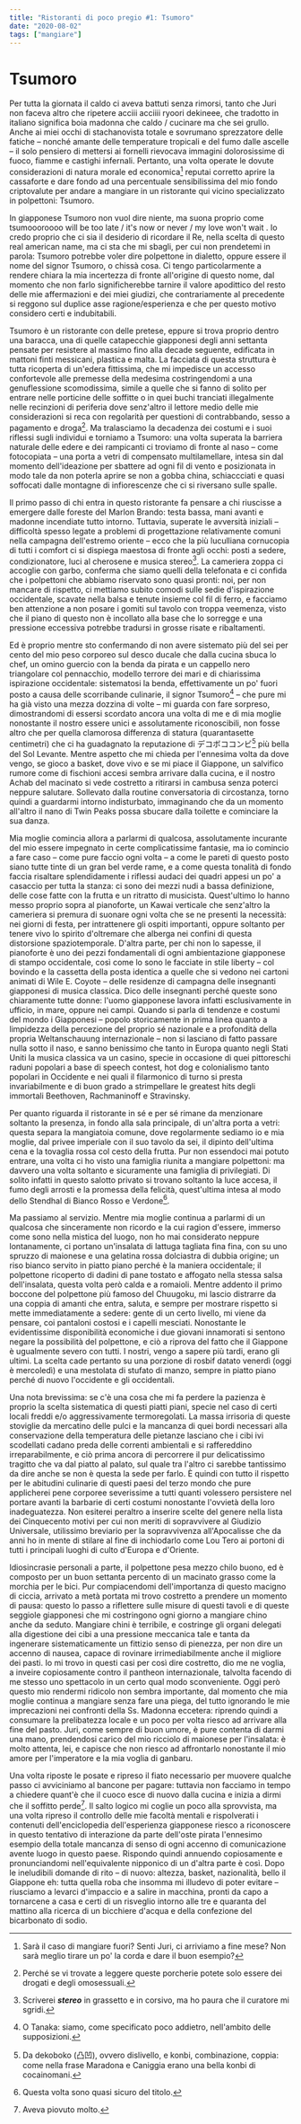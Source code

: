 ```yaml
---
title: "Ristoranti di poco pregio #1: Tsumoro"
date: "2020-08-02"
tags: ["mangiare"]
---
```


# Tsumoro

Per tutta la giornata il caldo ci aveva battuti senza
rimorsi, tanto che Juri non faceva altro che ripetere
acciii acciiii ryoori dekineee, che tradotto in italiano
significa boia madonna che caldo / cucinare ma che sei
grullo. Anche ai miei occhi di stachanovista totale e
sovrumano sprezzatore delle fatiche – nonché amante
delle temperature tropicali e del fumo dalle ascelle – il
solo pensiero di mettersi ai fornelli rievocava immagini
dolorosissime di fuoco, fiamme e castighi infernali.
Pertanto, una volta operate le dovute considerazioni di
natura morale ed economica[^1] reputai corretto aprire la cassaforte e dare fondo ad una percentuale sensibilissima
del mio fondo criptovalute per andare a mangiare in un
ristorante qui vicino specializzato in polpettoni:
Tsumoro.

In giapponese Tsumoro non vuol dire niente, ma suona
proprio come tsumoooroooo will be too late / it's now or
never / my love won't wait . Io credo proprio che ci sia il
desiderio di ricordare il Re, nella scelta di questo real
american name, ma ci sta che mi sbagli, per cui non
prendetemi in parola: Tsumoro potrebbe voler dire
polpettone in dialetto, oppure essere il nome del signor
Tsumoro, o chissà cosa. Ci tengo particolarmente a
rendere chiara la mia incertezza di fronte all'origine di
questo nome, dal momento che
non farlo
significherebbe tarnire il valore apodittico del resto delle
mie affermazioni e dei miei giudizi, che contrariamente
al precedente si reggono sul duplice asse
ragione/esperienza e che per questo motivo considero
certi e indubitabili.

Tsumoro è un ristorante con delle pretese, eppure si
trova proprio dentro una baracca, una di quelle
catapecchie giapponesi degli anni settanta pensate per
resistere al massimo fino alla decade seguente, edificata in mattoni finti messicani, plastica e malta. La facciata di
questa struttura è tutta ricoperta di un'edera fittissima,
che mi impedisce un accesso confortevole alle premesse
della medesima costringendomi a una genuflessione
scomodissima, simile a quelle che si fanno di solito per
entrare nelle porticine delle soffitte o in quei buchi
tranciati illegalmente nelle recinzioni di periferia dove
senz'altro il lettore medio delle mie considerazioni si
reca con regolarità per questioni di contrabbando, sesso a
pagamento e droga[^2]. Ma tralasciamo la decadenza dei
costumi e i suoi riflessi sugli individui e torniamo a
Tsumoro: una volta superata la barriera naturale delle
edere e dei rampicanti ci troviamo di fronte al naso –
come fotocopiata – una porta a vetri di compensato
multilamellare, intesa sin dal momento dell'ideazione per
sbattere ad ogni fil di vento e posizionata in modo tale da
non poterla aprire se non a gobba china, schiaccciati e
quasi soffocati dalle montagne di infiorescenze che ci si
riversano sulle spalle.

Il primo passo di chi entra in questo ristorante fa pensare
a chi riuscisse a emergere dalle foreste del Marlon
Brando: testa bassa, mani avanti e madonne incendiate
tutto intorno. Tuttavia, superate le avversità iniziali –
difficoltà spesso legate a problemi di progettazione
relativamente comuni nella campagna dell'estremo
oriente – ecco che la più luculliana cornucopia di tutti i
comfort ci si dispiega maestosa di fronte agli occhi: posti
a sedere, condizionatore, luci al cherosene e musica
stereo[^3]. La cameriera zoppa ci accoglie con garbo,
conferma che siamo quelli della telefonata e ci confida
che i polpettoni che abbiamo riservato sono quasi pronti:
noi, per non mancare di rispetto, ci mettiamo subito
comodi sulle sedie d'ispirazione occidentale, scavate
nella balsa e tenute insieme col fil di ferro, e facciamo
ben attenzione a non posare i gomiti sul tavolo con
troppa veemenza, visto che il piano di questo non è
incollato alla base che lo sorregge e una pressione
eccessiva potrebbe tradursi in grosse risate e
ribaltamenti.

Ed è proprio mentre sto confermando di non avere
sistemato più del sei per cento del mio peso corporeo sul
desco ducale che dalla cucina sbuca lo chef, un omino
guercio con la benda da pirata e un cappello nero
triangolare col pennacchio, modello terrore dei mari e di
chiarissima ispirazione occidentale: sistematosi la benda,
effettivamente un po' fuori posto a causa delle
scorribande culinarie, il signor Tsumoro[^4] – che pure mi
ha già visto una mezza dozzina di volte – mi guarda con
fare sorpreso, dimostrandomi di essersi scordato ancora
una volta di me e di mia moglie nonostante il nostro
essere unici e assolutamente riconoscibili, non fosse
altro che per quella clamorosa differenza di statura (quarantasette centimetri) che ci ha guadagnato la
reputazione di デコボココンビ[^5] più bella del Sol Levante.
Mentre aspetto che mi chieda per l'ennesima volta da
dove vengo, se gioco a basket, dove vivo e se mi piace il
Giappone, un salvifico rumore come di fischioni accesi
sembra arrivare dalla cucina, e il nostro Achab del
macinato si vede costretto a ritirarsi in cambusa senza
poterci neppure salutare. Sollevato dalla routine
conversatoria di circostanza, torno quindi a guardarmi
intorno indisturbato, immaginando che da un momento
all'altro il nano di Twin Peaks possa sbucare dalla
toilette e cominciare la sua danza.

Mia moglie comincia allora a parlarmi di qualcosa,
assolutamente incurante del mio essere impegnato in
certe complicatissime fantasie, ma io comincio a fare
caso – come pure faccio ogni volta – a come le pareti di
questo posto siano tutte tinte di un gran bel verde rame, e
a come questa tonalità di fondo faccia risaltare
splendidamente i riflessi audaci dei quadri appesi un po'
a casaccio per tutta la stanza: ci sono dei mezzi nudi a
bassa definizione, delle cose fatte con la frutta e un
ritratto di musicista. Quest'ultimo lo hanno messo
proprio sopra al pianoforte, un Kawai verticale che
senz'altro la cameriera si premura di suonare ogni volta
che se ne presenti la necessità: nei giorni di festa, per
intrattenere gli ospiti importanti, oppure soltanto per tenere vivo lo spirito d'oltremare che alberga nei confini
di questa distorsione spaziotemporale. D'altra parte, per
chi non lo sapesse, il pianoforte è uno dei pezzi
fondamentali di ogni ambientazione giapponese di
stampo occidentale, così come lo sono le facciate in stile
liberty – col bovindo e la cassetta della posta identica a
quelle che si vedono nei cartoni animati di Wile E.
Coyote – delle residenze di campagna delle insegnanti
giapponesi di musica classica. Dico delle insegnanti
perché queste sono chiaramente tutte donne: l'uomo
giapponese lavora infatti esclusivamente in ufficio, in
mare, oppure nei campi. Quando si parla di tendenze e
costumi del mondo i Giapponesi – popolo storicamente
in prima linea quanto a limpidezza della percezione del
proprio sé nazionale e a profondità della propria
Weltanschauung internazionale – non si lasciano di fatto
passare nulla sotto il naso, e sanno benissimo che tanto
in Europa quanto negli Stati Uniti la musica classica va
un casino, specie in occasione di quei pittoreschi raduni
popolari a base di speech contest, hot dog e colonialismo
tanto popolari in Occidente e nei quali il filarmonico di
turno si presta invariabilmente e di buon grado a
strimpellare le greatest hits degli immortali Beethoven,
Rachmaninoff e Stravinsky.

Per quanto riguarda il ristorante in sé e per sé rimane da
menzionare soltanto la presenza, in fondo alla sala
principale, di un'altra porta a vetri: questa separa la
mangiatoia comune, dove regolarmente sediamo io e mia
moglie, dal privee imperiale con il suo tavolo da sei, il dipinto dell'ultima cena e la tovaglia rossa col cesto della
frutta. Pur non essendoci mai potuto entrare, una volta ci
ho visto una famiglia riunita a mangiare polpettoni: ma
davvero una volta soltanto e sicuramente una famiglia di
privilegiati. Di solito infatti in questo salotto privato si
trovano soltanto la luce accesa, il fumo degli arrosti e la
promessa della felicità, quest'ultima intesa al modo dello
Stendhal di Bianco Rosso e Verdone[^6].

Ma passiamo al servizio. Mentre mia moglie continua a
parlarmi di un qualcosa che sinceramente non ricordo e
la cui ragion d'essere, immerso come sono nella mistica
del luogo, non ho mai considerato neppure
lontanamente, ci portano un'insalata di lattuga tagliata
fina fina, con su uno spruzzo di maionese e una gelatina
rossa dolciastra di dubbia origine; un riso bianco servito
in piatto piano perché è la maniera occidentale; il
polpettone ricoperto di dadini di pane tostato e affogato
nella stessa salsa dell'insalata, questa volta però calda e a
romaioli.
Mentre addento il primo boccone del polpettone più
famoso del Chuugoku, mi lascio distrarre da una coppia
di amanti che entra, saluta, e sempre per mostrare
rispetto si mette immediatamente a sedere: gente di un
certo livello, mi viene da pensare, coi pantaloni costosi e
i capelli mesciati. Nonostante le evidentissime disponibilità economiche i due giovani innamorati si
sentono negare la possibilità del polpettone, e ciò a
riprova del fatto che il Giappone è ugualmente severo
con tutti. I nostri, vengo a sapere più tardi, erano gli
ultimi. La scelta cade pertanto su una porzione di rosbif
datato venerdì (oggi è mercoledì) e una mestolata di
stufato di manzo, sempre in piatto piano perché di nuovo
l'occidente e gli occidentali.

Una nota brevissima: se c'è una cosa che mi fa perdere la
pazienza è proprio la scelta sistematica di questi piatti
piani, specie nel caso di certi locali freddi e/o
aggressivamente termoregolati. La massa irrisoria di
queste stoviglie da mercatino delle pulci e la mancanza
di quei bordi necessari alla conservazione della
temperatura delle pietanze lasciano che i cibi ivi
scodellati cadano preda delle correnti ambientali e si
raffereddino irreparabilmente, e ciò prima ancora di
percorrere il pur delicatissimo tragitto che va dal piatto
al palato, sul quale tra l'altro ci sarebbe tantissimo da
dire anche se non è questa la sede per farlo. È quindi con
tutto il rispetto per le abitudini culinarie di questi paesi
del terzo mondo che pure applicherei pene corporee
severissime a tutti quanti volessero persistere nel portare
avanti la barbarie di certi costumi nonostante l'ovvietà
della loro inadeguatezza. Non esiterei peraltro a inserire
scelte del genere nella lista dei Cinquecento motivi per cui non meriti di sopravvivere al Giudizio Universale,
utilissimo breviario per la sopravvivenza all'Apocalisse
che da anni ho in mente di stilare al fine di inchiodarlo
come Lou Tero ai portoni di tutti i principali luoghi di
culto d'Europa e d'Oriente.

Idiosincrasie personali a parte, il polpettone pesa mezzo
chilo buono, ed è composto per un buon settanta
percento di un macinato grasso come la morchia per le
bici. Pur compiacendomi dell'importanza di questo
macigno di ciccia, arrivato a metà portata mi trovo
costretto a prendere un momento di pausa: questo lo
passo a riflettere sulle misure di questi tavoli e di queste
seggiole giapponesi che mi costringono ogni giorno a
mangiare chino anche da seduto. Mangiare chini è
terribile, e costringe gli organi delegati alla digestione
dei cibi a una pressione meccanica tale e tanta da
ingenerare sistematicamente un fittizio senso di
pienezza, per non dire un accenno di nausea, capace di
rovinare irrimediabilmente anche il migliore dei pasti. Io
mi trovo in questi casi per così dire costretto, dio me ne
voglia, a inveire copiosamente contro il pantheon
internazionale, talvolta facendo di me stesso uno
spettacolo in un certo qual modo sconveniente. Oggi
però questo mio rendermi ridicolo non sembra
importante, dal momento che mia moglie continua a
mangiare senza fare una piega, del tutto ignorando le mie imprecazioni nei confronti della Ss. Madonna
eccetera: riprendo quindi a consumare la prelibatezza
locale e un poco per volta riesco ad arrivare alla fine del
pasto. Juri, come sempre di buon umore, è pure contenta
di darmi una mano, prendendosi carico del mio ricciolo
di maionese per l'insalata: è molto attenta, lei, e capisce
che non riesco ad affrontarlo nonostante il mio amore
per l'imperatore e la mia voglia di ganbaru.

Una volta riposte le posate e ripreso il fiato necessario
per muovere qualche passo ci avviciniamo al bancone
per pagare: tuttavia non facciamo in tempo a chiedere
quant'è che il cuoco esce di nuovo dalla cucina e inizia a
dirmi che il soffitto perde[^7]. Il salto logico mi coglie un
poco alla sprovvista, ma una volta ripreso il controllo
delle mie facoltà mentali e rispolverati i contenuti
dell'enciclopedia dell'esperienza giapponese riesco a
riconoscere in questo tentativo di interazione da parte
dell'oste pirata l'ennesimo esempio della totale mancanza
di senso di ogni accenno di comunicazione avente luogo
in questo paese. Rispondo quindi annuendo
copiosamente e pronunciandomi nell'equivalente
nipponico di un d'altra parte è così. Dopo le ineludibili
domande di rito – di nuovo: altezza, basket, nazionalità,
bello il Giappone eh: tutta quella roba che insomma mi illudevo di poter evitare – riusciamo a levarci d'impaccio
e a salire in macchina, pronti da capo a tornarcene a casa
e certi di un risveglio intorno alle tre e quaranta del
mattino alla ricerca di un bicchiere d'acqua e della
confezione del bicarbonato di sodio.

[^1]: Sarà il caso di mangiare fuori? Senti Juri, ci arriviamo a fine mese? Non sarà meglio tirare un po' la corda e dare il buon esempio?
[^2]: Perché se vi trovate a leggere queste porcherie potete solo essere dei drogati e degli omosessuali.
[^3]: Scriverei **_stereo_** in grassetto e in corsivo, ma ho paura che il curatore mi sgridi.
[^4]: O Tanaka: siamo, come specificato poco addietro, nell'ambito delle supposizioni.
[^5]: Da dekoboko (凸凹), ovvero dislivello, e konbi, combinazione, coppia: come nella frase Maradona e Caniggia erano una bella konbi di cocainomani.
[^6]: Questa volta sono quasi sicuro del titolo.
[^7]: Aveva piovuto molto.
